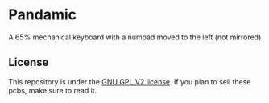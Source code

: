 # Pandamic
A 65% mechanical keyboard with a numpad moved to the left (not mirrored)

## License

This repository is under the [GNU GPL V2 license](https://github.com/swiftrax/Pandamic). If you plan to sell these pcbs, make sure to read it.
